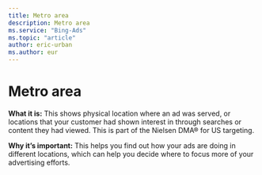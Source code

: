 ```yaml
---
title: Metro area
description: Metro area
ms.service: "Bing-Ads"
ms.topic: "article"
author: eric-urban
ms.author: eur
---
```


# Metro area

**What it is:**     This shows physical location where an ad was served, or locations that your customer had shown interest in through searches or content they had viewed. This is part of the Nielsen DMA® for US targeting.

**Why it’s important:**     This helps you find out how your ads are doing in different locations, which can help you decide where to focus more of your advertising efforts.


